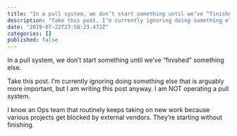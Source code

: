 ```yaml
---
title: "In a pull system, we don’t start something until we’ve “finished” something else."
description: "Take this post. I’m currently ignoring doing something else that is arguably more important, but I am writing this post anyway. I am NOT…"
date: "2019-07-22T23:58:23.472Z"
categories: []
published: false
---
```


  

In a pull system, we don’t start something until we’ve “finished” something else. 

Take this post. I’m currently ignoring doing something else that is arguably more important, but I am writing this post anyway. I am NOT operating a pull system. 

I know an Ops team that routinely keeps taking on new work because various projects get blocked by external vendors. They’re starting without finishing.
